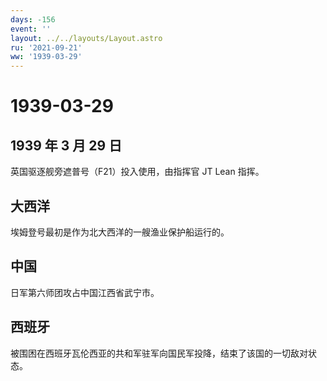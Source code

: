 ```yaml
---
days: -156
event: ''
layout: ../../layouts/Layout.astro
ru: '2021-09-21'
ww: '1939-03-29'
---
```


# 1939-03-29

## 1939 年 3 月 29 日

英国驱逐舰旁遮普号（F21）投入使用，由指挥官 JT Lean 指挥。

## 大西洋

埃姆登号最初是作为北大西洋的一艘渔业保护船运行的。

## 中国

日军第六师团攻占中国江西省武宁市。

## 西班牙

被围困在西班牙瓦伦西亚的共和军驻军向国民军投降，结束了该国的一切敌对状态。